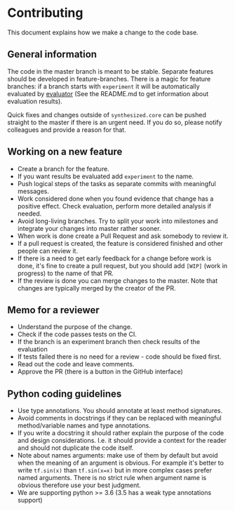 # Contributing


This document explains how we make a change to the code base.

## General information

The code in the master branch is meant to be stable. Separate features should be developed in feature-branches.
There is a magic for feature branches: if a branch starts with `experiment` it will be automatically evaluated by
[evaluator](https://github.com/synthesized-io/evaluator) (See the README.md to get information about evaluation 
results).

Quick fixes and changes outside of `synthesized.core` can be pushed straight to the master if there is an urgent need.
If you do so, please notify colleagues and provide a reason for that.

## Working on a new feature

* Create a branch for the feature.
* If you want results be evaluated add `experiment` to the name.
* Push logical steps of the tasks as separate commits with meaningful messages.
* Work considered done when you found evidence that change has a positive effect.
Check evaluation, perform more detailed analysis if needed.
* Avoid long-living branches. Try to split your work into milestones and integrate your changes into master rather sooner.
* When work is done create a Pull Request and ask somebody to review it.
* If a pull request is created, the feature is considered finished and other people can review it.
* If there is a need to get early feedback for a change before work is done, it's fine to create
a pull request, but you should add `[WIP]` (work in progress) to the name of that PR.
* If the review is done you can merge changes to the master. Note that changes are typically merged by the creator of the PR.

## Memo for a reviewer

* Understand the purpose of the change.
* Check if the code passes tests on the CI.
* If the branch is an experiment branch then check results of the evaluation
* If tests failed there is no need for a review - code should be fixed first.
* Read out the code and leave comments.
* Approve the PR (there is a button in the GitHub interface)

## Python coding guidelines
* Use type annotations. You should annotate at least method signatures.
* Avoid comments in docstrings if they can be replaced with meaningful method/variable names and type annotations.
* If you write a docstring it should rather explain the purpose of the code and design considerations. I.e. it should provide a context for the reader and should not duplicate the code itself.
* Note about names arguments: make use of them by default but avoid when the meaning of an argument is obvious. For example it's better to write `tf.sin(x)` than `tf.sin(x=x)` but in more complex cases prefer named arguments. There is no strict rule when argument name is obvious therefore use your best judgment.
* We are supporting python >= 3.6 (3.5 has a weak type annotations support)
